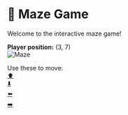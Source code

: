 # 🧩 Maze Game  
Welcome to the interactive maze game!

**Player position:** (3, 7)  
![Maze](https://recognize-instructor-criteria-other.trycloudflare.com/images/pos_3_7.png?t=1760506172423)

Use these to move:  
[⬆️](https://recognize-instructor-criteria-other.trycloudflare.com/move/3_7_w)  
[⬇️](https://recognize-instructor-criteria-other.trycloudflare.com/move/3_7_s)  
[⬅️](https://recognize-instructor-criteria-other.trycloudflare.com/move/3_7_a)  
[➡️](https://recognize-instructor-criteria-other.trycloudflare.com/move/3_7_d)
